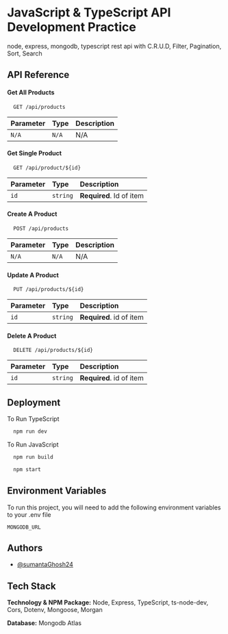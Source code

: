 
# JavaScript & TypeScript API Development Practice

node, express, mongodb, typescript rest api with C.R.U.D, Filter, Pagination, Sort, Search


## API Reference

#### Get All Products

```http
  GET /api/products
```

| Parameter | Type     | Description                |
| :-------- | :------- | :------------------------- |
| `N/A` | `N/A` | N/A |

#### Get Single Product

```http
  GET /api/product/${id}
```

| Parameter | Type     | Description                       |
| :-------- | :------- | :-------------------------------- |
| `id`      | `string` | **Required**. Id of item |

#### Create A Product

```http
  POST /api/products
```

| Parameter | Type     | Description                |
| :-------- | :------- | :------------------------- |
| `N/A` | `N/A` | N/A |

#### Update A Product

```http
  PUT /api/products/${id}
```

| Parameter | Type     | Description                |
| :-------- | :------- | :------------------------- |
| `id` | `string` | **Required**. id of item |

#### Delete A Product

```http
  DELETE /api/products/${id}
```

| Parameter | Type     | Description                |
| :-------- | :------- | :------------------------- |
| `id` | `string` | **Required**. id of item |

## Deployment

To Run TypeScript

```bash
  npm run dev
```

To Run JavaScript

```bash
  npm run build
```
```bash
  npm start
```


## Environment Variables

To run this project, you will need to add the following environment variables to your .env file

`MONGODB_URL`


## Authors

- [@sumantaGhosh24](https://www.github.com/sumantaGhosh24)


## Tech Stack

**Technology & NPM Package:** Node, Express, TypeScript, ts-node-dev, Cors, Dotenv, Mongoose, Morgan

**Database:** Mongodb Atlas